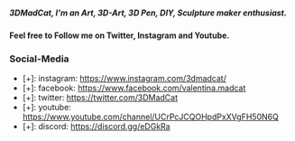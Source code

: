 ##### 3DMadCat, I'm an Art, 3D-Art, 3D Pen, DIY, Sculpture maker enthusiast.

#### Feel free to Follow me on Twitter, Instagram and Youtube.

### Social-Media
- [+]: instagram: https://www.instagram.com/3dmadcat/
- [+]: facebook: https://www.facebook.com/valentina.madcat
- [+]: twitter: https://twitter.com/3DMadCat
- [+]: youtube: https://www.youtube.com/channel/UCrPcJCQOHpdPxXVgFH50N6Q
- [+]: discord: https://discord.gg/eDGkRa


